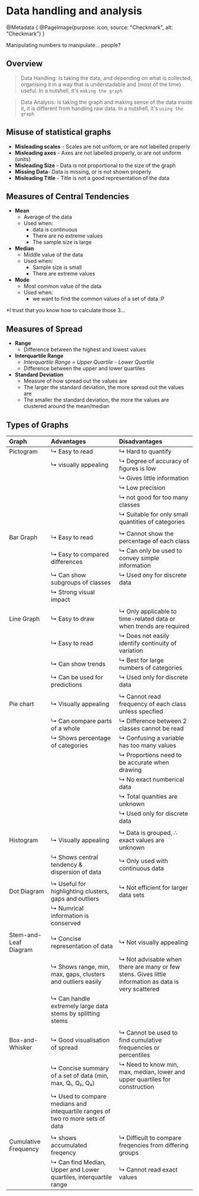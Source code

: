 # Data handling and analysis
@Metadata {
    @PageImage(purpose: icon, source: "Checkmark", alt: "Checkmark")
}

Manipulating numbers to manipulate... people?

## Overview

> Data Handling:
> Is taking the data, and depending on what is collected, organising it in a way that is understadable and (most of the time) useful. In a nutshell, it's `making the graph`

> Data Analysis:
> Is taking the graph and making sense of the data inside it, it is different from handling raw data. In a nutshell, it's `using the graph`

## Misuse of statistical graphs
- **Misleading scales** - Scales are not uniform, or are not labelled properly
- **Misleading axes** - Axes are not labelled properly, or are not uniform (units)
- **Misleading Size** - Data is not proportional to the size of the graph
- **Missing Data**- Data is missing, or is not shown properly
- **Misleading Title** - Title is not a good representation of the data

## Measures of Central Tendencies
- **Mean** 
    - Average of the data
    - Used when: 
        - data is continuous
        - There are no extreme values
        - The sample size is large
- **Median** 
    - Middle value of the data
    - Used when:
        - Sample size is small
        - There are extreme values
- **Mode** 
    - Most common value of the data
    - Used when:
        - we want to find the common values of a set of data :P

*I trust that you know how to calculate those 3...

## Measures of Spread
- **Range**
    - Difference between the highest and lowest values
- **Interquartile Range**
    - *Interquartile Range = Upper Quartile - Lower Quartile*
    - Difference between the upper and lower quartiles
- **Standard Deviation**
    - Measure of how spread out the values are
    - The larger the standard deviation, the more spread out the values are
    - The smaller the standard deviation, the more the values are clustered around the mean/median 


## Types of Graphs
|Graph|Advantages|Disadvantages|
|:---|:---|:---|
|Pictogram              | ↳ Easy to read                    | ↳ Hard to quantify                                    |
|                       | ↳ visually appealing              | ↳ Degree of accuracy of figures is low                |
|                       |                                   | ↳ Gives little information                            |
|                       |                                   | ↳ Low precision                                       |
|                       |                                   | ↳ not good for too many classes                       |
|                       |                                   | ↳ Suitable for only small quantities of categories    |
||||
|Bar Graph              | ↳ Easy to read                    | ↳ Cannot show the percentage of each class            |
|                       | ↳ Easy to compared differences    | ↳ Can only be used to convey simple information       |
|                       | ↳ Can show subgroups of classes   | ↳ Used ony for discrete data                          |
|                       | ↳ Strong visual impact            |                                                       |
||||
|Line Graph             | ↳ Easy to draw                    | ↳ Only applicable to time-related data or when trends are required|
|                       | ↳ Easy to read                    | ↳ Does not easily identify continuity of variation    |
|                       | ↳ Can show trends                 | ↳ Best for large numbers of categories                |
|                       | ↳ Can be used for predictions     | ↳ Used only for discrete data                         |
||||
|Pie chart              | ↳ Visually appealing              | ↳ Cannot read frequency of each class unless specfied |
|                       | ↳ Can compare parts of a whole    | ↳ Difference between 2 classes cannot be read         |
|                       | ↳ Shows percentage of categories  | ↳ Confusing a variable has too many values            |
|                       |                                   | ↳ Proportions need to be accurate when drawing        |
|                       |                                   | ↳ No exact numberical data                            |
|                       |                                   | ↳ Total quanities are unknown                         |
|                       |                                   | ↳ Used only for discrete data                         |
||||
|Histogram              | ↳ Visually appealing              | ↳ Data is grouped, ∴ exact values are unknown         |
|                       | ↳ Shows central tendency & dispersion of data| ↳ Only used with continuous data           |
||||
|Dot Diagram            | ↳ Useful for highlighting clusters, gaps and outliers| ↳ Not efficient for larger data sets|
|                       | ↳ Numrical information is conserved|                                                      |
||||
|Stem-and-Leaf Diagram  | ↳ Concise representation of data  | ↳ Not visually appealing                              |
|                       | ↳ Shows range, min, max, gaps, clusters and outliers easily| ↳ Not advisable when there are many or few stens. Gives little information as data is very scattered|
|                       | ↳ Can handle extremely large data stems by splitting stems|                               |
||||
|Box-and-Whisker        | ↳ Good visualisation of spread    | ↳ Cannot be used to find cumulative frequencies or percentiles|
|                       | ↳ Concise summary of a set of data (min, max, Q₁, Q₂, Q₃)| ↳ Need to know min, max, median, lower and upper quartiles for construction|
|                       | ↳ Used to compare medians and intequartile ranges of two ro more sets of data|            |
||||
|Cumulative Frequency   | ↳ shows accumulated freqency      | ↳ Difficult to compare freqencies from differing groups|
|                       | ↳ Can find Median, Upper and Lower quartiles, interquartile range| ↳ Cannot read exact values|
